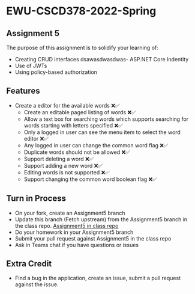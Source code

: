 # EWU-CSCD378-2022-Spring

## Assignment 5

The purpose of this assignment is to solidify your learning of:

- Creating CRUD interfaces
dsawasdwasdwas- ASP.NET Core Indentity
- Use of JWTs
- Using policy-based authorization

## Features

- Create a editor for the available words ❌✅
  - Create an editable paged listing of words ❌✅
  - Allow a text box for searching words which supports searching for words starting with letters specified ❌✅
  - Only a logged in user can see the menu item to select the word editor ❌✅
  - Any logged in user can change the common word flag ❌✅
  - Duplicate words should not be allowed ❌✅
  - Support deleting a word ❌✅
  - Support adding a new word ❌✅
  - Editing words is not supported ❌✅
  - Support changing the common word boolean flag ❌✅


## Turn in Process

- On your fork, create an Assignment5 branch
- Update this branch (Fetch upstream) from the Assignment5 branch in the class repo. [Assignment5 in class repo](https://github.com/IntelliTect-Samples/EWU-CSCD379-2022-Spring/tree/Assignment5)
- Do your homework in your Assignment5 branch
- Submit your pull request against Assignment5 in the class repo
- Ask in Teams chat if you have questions or issues

## Extra Credit

- Find a bug in the application, create an issue, submit a pull request against the issue.
